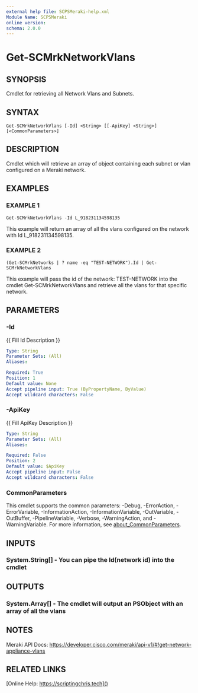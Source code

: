```yaml
---
external help file: SCPSMeraki-help.xml
Module Name: SCPSMeraki
online version:
schema: 2.0.0
---
```


# Get-SCMrkNetworkVlans

## SYNOPSIS
Cmdlet for retrieving all Network Vlans and Subnets.

## SYNTAX

```
Get-SCMrkNetworkVlans [-Id] <String> [[-ApiKey] <String>] [<CommonParameters>]
```

## DESCRIPTION
Cmdlet which will retrieve an array of object containing each subnet or vlan configured on a
Meraki network.

## EXAMPLES

### EXAMPLE 1
```
Get-SCMrkNetworkVlans -Id L_918231134598135
```

This example will return an array of all the vlans configured on the network with
Id L_918231134598135.

### EXAMPLE 2
```
(Get-SCMrkNetworks | ? name -eq "TEST-NETWORK").Id | Get-SCMrkNetworkVlans
```

This example will pass the id of the network: TEST-NETWORK into the cmdlet Get-SCMrkNetworkVlans
and retrieve all the vlans for that specific network.

## PARAMETERS

### -Id
{{ Fill Id Description }}

```yaml
Type: String
Parameter Sets: (All)
Aliases:

Required: True
Position: 1
Default value: None
Accept pipeline input: True (ByPropertyName, ByValue)
Accept wildcard characters: False
```

### -ApiKey
{{ Fill ApiKey Description }}

```yaml
Type: String
Parameter Sets: (All)
Aliases:

Required: False
Position: 2
Default value: $ApiKey
Accept pipeline input: False
Accept wildcard characters: False
```

### CommonParameters
This cmdlet supports the common parameters: -Debug, -ErrorAction, -ErrorVariable, -InformationAction, -InformationVariable, -OutVariable, -OutBuffer, -PipelineVariable, -Verbose, -WarningAction, and -WarningVariable. For more information, see [about_CommonParameters](http://go.microsoft.com/fwlink/?LinkID=113216).

## INPUTS

### System.String[] - You can pipe the Id(network id) into the cmdlet
## OUTPUTS

### System.Array[] - The cmdlet will output an PSObject with an array of all the vlans
## NOTES
Meraki API Docs: https://developer.cisco.com/meraki/api-v1/#!get-network-appliance-vlans

## RELATED LINKS

[Online Help: https://scriptingchris.tech]()

